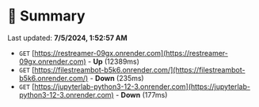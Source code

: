 # 📖 Summary
Last updated: **7/5/2024, 1:52:57 AM**

- `GET` [https://restreamer-09gx.onrender.com](https://restreamer-09gx.onrender.com) - **Up** (12389ms)
- `GET` [https://filestreambot-b5k6.onrender.com/](https://filestreambot-b5k6.onrender.com/) - **Down** (235ms)
- `GET` [https://jupyterlab-python3-12-3.onrender.com](https://jupyterlab-python3-12-3.onrender.com) - **Down** (177ms)
